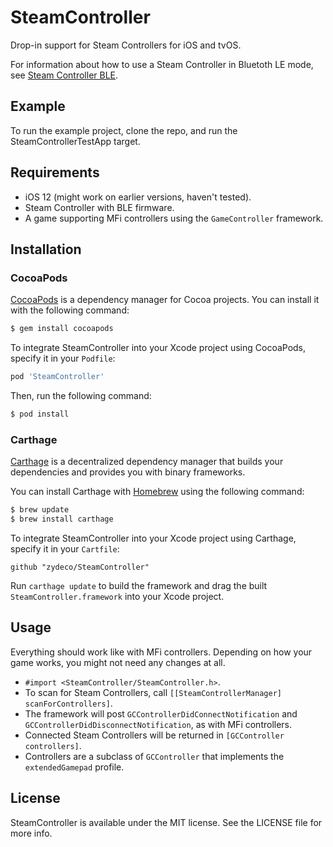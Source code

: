 # SteamController

Drop-in support for Steam Controllers for iOS and tvOS.

For information about how to use a Steam Controller in Bluetoth LE mode, see [Steam Controller BLE](https://support.steampowered.com/kb_article.php?ref=7728-QESJ-4420#switch).

## Example

To run the example project, clone the repo, and run the SteamControllerTestApp target.

## Requirements

* iOS 12 (might work on earlier versions, haven't tested).
* Steam Controller with BLE firmware.
* A game supporting MFi controllers using the `GameController` framework.

## Installation

### CocoaPods

[CocoaPods](http://cocoapods.org) is a dependency manager for Cocoa projects. You can install it with the following command:

```bash
$ gem install cocoapods
```
To integrate SteamController into your Xcode project using CocoaPods, specify it in your `Podfile`:

```ruby
pod 'SteamController'
```

Then, run the following command:

```bash
$ pod install
```

### Carthage

[Carthage](https://github.com/Carthage/Carthage) is a decentralized dependency manager that builds your dependencies and provides you with binary frameworks.

You can install Carthage with [Homebrew](http://brew.sh/) using the following command:

```bash
$ brew update
$ brew install carthage
```

To integrate SteamController into your Xcode project using Carthage, specify it in your `Cartfile`:

```ogdl
github "zydeco/SteamController"
```

Run `carthage update` to build the framework and drag the built `SteamController.framework` into your Xcode project.

## Usage

Everything should work like with MFi controllers. Depending on how your game works, you might not need any changes at all.

* `#import <SteamController/SteamController.h>`.
* To scan for Steam Controllers, call `[[SteamControllerManager] scanForControllers]`.
* The framework will post `GCControllerDidConnectNotification` and `GCControllerDidDisconnectNotification`, as with MFi controllers.
* Connected Steam Controllers will be returned in `[GCController controllers]`.
* Controllers are a subclass of `GCController` that implements the `extendedGamepad` profile.


## License

SteamController is available under the MIT license. See the LICENSE file for more info.
